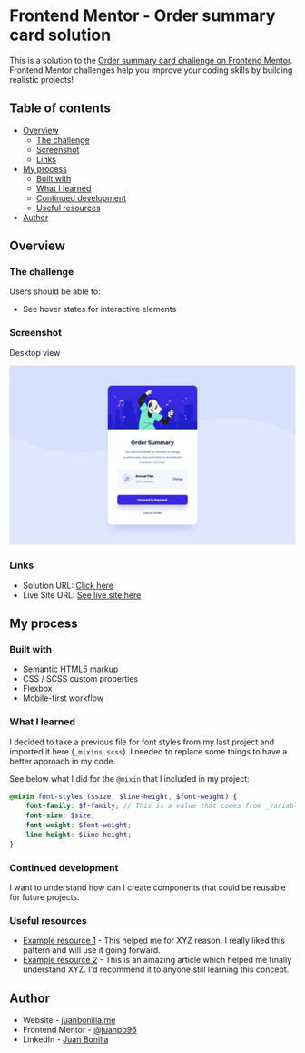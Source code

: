 # Frontend Mentor - Order summary card solution

This is a solution to the [Order summary card challenge on Frontend Mentor](https://www.frontendmentor.io/challenges/order-summary-component-QlPmajDUj). Frontend Mentor challenges help you improve your coding skills by building realistic projects! 

## Table of contents

- [Overview](#overview)
  - [The challenge](#the-challenge)
  - [Screenshot](#screenshot)
  - [Links](#links)
- [My process](#my-process)
  - [Built with](#built-with)
  - [What I learned](#what-i-learned)
  - [Continued development](#continued-development)
  - [Useful resources](#useful-resources)
- [Author](#author)

## Overview

### The challenge

Users should be able to:

- See hover states for interactive elements

### Screenshot

Desktop view

![Solution preview](./design/Screenshot_order_summary_card.png)

### Links

- Solution URL: [Click here](https://www.frontendmentor.io/solutions/mobilefirst-order-summary-card-component-8ia4WpGFI)
- Live Site URL: [See live site here](https://juanbonilla.me/FEM_order-summary-component/)

## My process

### Built with

- Semantic HTML5 markup
- CSS / SCSS custom properties
- Flexbox
- Mobile-first workflow

### What I learned

I decided to take a previous file for font styles from my last project and imported it here (`_mixins.scss`). I needed to replace some things to have a better approach in my code.

See below what I did for the `@mixin` that I included in my project:

```scss
@mixin font-styles ($size, $line-height, $font-weight) {
    font-family: $f-family; // This is a value that comes from _variables.scss
    font-size: $size;
    font-weight: $font-weight;
    line-height: $line-height;
}
```

### Continued development

I want to understand how can I create components that could be reusable for future projects.

### Useful resources

- [Example resource 1](https://www.example.com) - This helped me for XYZ reason. I really liked this pattern and will use it going forward.
- [Example resource 2](https://www.example.com) - This is an amazing article which helped me finally understand XYZ. I'd recommend it to anyone still learning this concept.

## Author

- Website - [juanbonilla.me](https://juanbonilla.me)
- Frontend Mentor - [@juanpb96](https://www.frontendmentor.io/profile/juanpb96)
- LinkedIn - [Juan Bonilla](https://www.linkedin.com/in/juan-pablo-bonilla-6b8730115/)